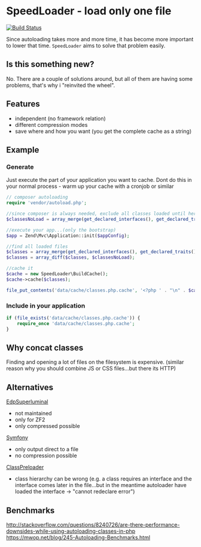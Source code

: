 # SpeedLoader - load only one file

[![Build Status](https://travis-ci.org/ThaDafinser/SpeedLoader.svg?branch=master)](https://travis-ci.org/ThaDafinser/SpeedLoader)

Since autoloading takes more and more time, it has become more important to lower that time.
`SpeedLoader` aims to solve that problem easily.

## Is this something new?

No. There are a couple of solutions around, but all of them are having some problems, that's why i "reinvited the wheel".

## Features

- independent (no framework relation)
- different compression modes
- save where and how you want (you get the complete cache as a string)

## Example

### Generate
Just execute the part of your application you want to cache.
Dont do this in your normal process - warm up your cache with a cronjob or similar
```php
// composer autoloading
require 'vendor/autoload.php';

//since composer is always needed, exclude all classes loaded until here
$classesNoLoad = array_merge(get_declared_interfaces(), get_declared_traits(), get_declared_classes());

//execute your app...(only the bootstrap)
$app = Zend\Mvc\Application::init($appConfig);

//find all loaded files
$classes = array_merge(get_declared_interfaces(), get_declared_traits(), get_declared_classes());
$classes = array_diff($classes, $classesNoLoad);

//cache it
$cache = new SpeedLoader\BuildCache();
$cache->cache($classes);

file_put_contents('data/cache/classes.php.cache', '<?php ' . "\n" . $cache->getCacheString());
```

### Include in your application
```php
if (file_exists('data/cache/classes.php.cache')) {
    require_once 'data/cache/classes.php.cache';
}
```

## Why concat classes 

Finding and opening a lot of files on the filesystem is expensive.
(similar reason why you should combine JS or CSS files...but there its HTTP)

## Alternatives

[EdpSuperluminal](https://github.com/EvanDotPro/EdpSuperluminal)
- not maintained
- only for ZF2
- only compressed possible

[Symfony](https://github.com/symfony/symfony/blob/master/src/Symfony/Component/ClassLoader/ClassCollectionLoader.php) 
- only output direct to a file
- no compression possible

[ClassPreloader](https://github.com/mtdowling/ClassPreloader)
- class hierarchy can be wrong (e.g. a class requires an interface and the interface comes later in the file...but in the meantime autoloader have loaded the interface -> "cannot redeclare error")

## Benchmarks
http://stackoverflow.com/questions/8240726/are-there-performance-downsides-while-using-autoloading-classes-in-php
https://mwop.net/blog/245-Autoloading-Benchmarks.html
